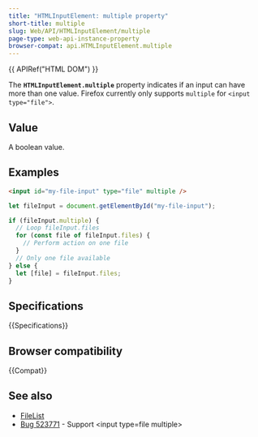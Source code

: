 ```yaml
---
title: "HTMLInputElement: multiple property"
short-title: multiple
slug: Web/API/HTMLInputElement/multiple
page-type: web-api-instance-property
browser-compat: api.HTMLInputElement.multiple
---
```


{{ APIRef("HTML DOM") }}

The **`HTMLInputElement.multiple`** property indicates if an input can have more than one value. Firefox currently only supports `multiple` for `<input type="file">`.

## Value

A boolean value.

## Examples

```html
<input id="my-file-input" type="file" multiple />
```

```js
let fileInput = document.getElementById("my-file-input");

if (fileInput.multiple) {
  // Loop fileInput.files
  for (const file of fileInput.files) {
    // Perform action on one file
  }
  // Only one file available
} else {
  let [file] = fileInput.files;
}
```

## Specifications

{{Specifications}}

## Browser compatibility

{{Compat}}

## See also

- [FileList](/en-US/docs/Web/API/FileList)
- [Bug 523771](https://bugzil.la/523771) - Support \<input type=file multiple>
